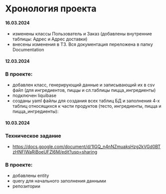 # Хронология проекта
#### 16.03.2024
- изменены классы Пользователь и Заказ (добавлены внутренние таблицы: Адрес и Адрес доставки)
- внесены изменения в ТЗ. Вся документация переложена в папку Documentation

#### 12.03.2024

### В проекте:
- добавлен класс, генерирующий данные и записывающий их в csv файл (для ингредиентов, пиццы и сл.таблицы пицца_ингредиенты)
- подключен liquibase
- созданы yaml файлы для создания всех таблиц БД и заполнения 4-х таблиц относящихся к части продуктов
  (тесто, ингредиенты, пицца и пицца_ингредиенты): 

#### 10.03.2024
### Техническое задание

- https://docs.google.com/document/d/1IGQ_n4nNZmuaksHzg2kVGd0BTzHNFlWaRiBoeUFZl6M/edit?usp=sharing

### В проекте:
- добавлены entity
- query для начального заполнения данными
- репозитории
